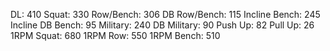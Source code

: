 DL: 410
 Squat: 330
 Row/Bench: 306
 DB Row/Bench: 115
 Incline Bench: 245
 Incline DB Bench: 95
 Military: 240
 DB Military: 90
 Push Up: 82
 Pull Up: 26
 1RPM Squat: 680
 1RPM Row: 550
 1RPM Bench: 510
